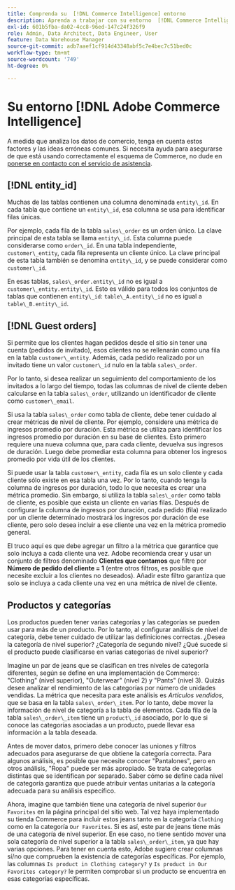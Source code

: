 ```yaml
---
title: Comprenda su  [!DNL Commerce Intelligence] entorno
description: Aprenda a trabajar con su entorno  [!DNL Commerce Intelligence] y a mejorarlo.
exl-id: 601b5fba-da02-4cc8-96ed-147c24f326f9
role: Admin, Data Architect, Data Engineer, User
feature: Data Warehouse Manager
source-git-commit: adb7aaef1cf914d43348abf5c7e4bec7c51bed0c
workflow-type: tm+mt
source-wordcount: '749'
ht-degree: 0%

---
```


# Su entorno [!DNL Adobe Commerce Intelligence]

A medida que analiza los datos de comercio, tenga en cuenta estos factores y las ideas erróneas comunes. Si necesita ayuda para asegurarse de que está usando correctamente el esquema de Commerce, no dude en [ponerse en contacto con el servicio de asistencia](https://experienceleague.adobe.com/docs/commerce-knowledge-base/kb/troubleshooting/miscellaneous/mbi-service-policies.html).

## [!DNL entity\_id]

Muchas de las tablas contienen una columna denominada `entity\_id`. En cada tabla que contiene un `entity\_id`, esa columna se usa para identificar filas únicas.

Por ejemplo, cada fila de la tabla `sales\_order` es un orden único. La clave principal de esta tabla se llama `entity\_id`. Esta columna puede considerarse como `order\_id`. En una tabla independiente, `customer\_entity`, cada fila representa un cliente único. La clave principal de esta tabla también se denomina `entity\_id`, y se puede considerar como `customer\_id`.

En esas tablas, `sales\_order.entity\_id` no es igual a `customer\_entity.entity\_id`. Esto es válido para todos los conjuntos de tablas que contienen `entity\_id`: `table\_A.entity\_id` no es igual a `table\_B.entity\_id`.

## [!DNL Guest orders]

Si permite que los clientes hagan pedidos desde el sitio sin tener una cuenta (pedidos de invitado), esos clientes no se rellenarán como una fila en la tabla `customer\_entity`. Además, cada pedido realizado por un invitado tiene un valor `customer\_id` nulo en la tabla `sales\_order`.

Por lo tanto, si desea realizar un seguimiento del comportamiento de los invitados a lo largo del tiempo, todas las columnas de nivel de cliente deben calcularse en la tabla `sales\_order`, utilizando un identificador de cliente como `customer\_email`.

Si usa la tabla `sales\_order` como tabla de cliente, debe tener cuidado al crear métricas de nivel de cliente. Por ejemplo, considere una métrica de ingresos promedio por duración. Esta métrica se utiliza para identificar los ingresos promedio por duración en su base de clientes. Esto primero requiere una nueva columna que, para cada cliente, devuelva sus ingresos de duración. Luego debe promediar esta columna para obtener los ingresos promedio por vida útil de los clientes.

Si puede usar la tabla `customer\_entity`, cada fila es un solo cliente y cada cliente sólo existe en esa tabla una vez. Por lo tanto, cuando tenga la columna de ingresos por duración, todo lo que necesita es crear una métrica promedio. Sin embargo, si utiliza la tabla `sales\_order` como tabla de cliente, es posible que exista un cliente en varias filas. Después de configurar la columna de ingresos por duración, cada pedido (fila) realizado por un cliente determinado mostrará los ingresos por duración de ese cliente, pero solo desea incluir a ese cliente una vez en la métrica promedio general.

El truco aquí es que debe agregar un filtro a la métrica que garantice que solo incluya a cada cliente una vez. Adobe recomienda crear y usar un conjunto de filtros denominado **Clientes que contamos** que filtre por **Número de pedido del cliente = 1** (entre otros filtros, es posible que necesite excluir a los clientes no deseados). Añadir este filtro garantiza que solo se incluya a cada cliente una vez en una métrica de nivel de cliente.

## Productos y categorías

Los productos pueden tener varias categorías y las categorías se pueden usar para más de un producto. Por lo tanto, al configurar análisis de nivel de categoría, debe tener cuidado de utilizar las definiciones correctas. ¿Desea la categoría de nivel superior? ¿Categoría de segundo nivel? ¿Qué sucede si el producto puede clasificarse en varias categorías de nivel superior?

Imagine un par de jeans que se clasifican en tres niveles de categoría diferentes, según se define en una implementación de Commerce: &quot;Clothing&quot; (nivel superior), &quot;Outerwear&quot; (nivel 2) y &quot;Pants&quot; (nivel 3). Quizás desee analizar el rendimiento de las categorías por número de unidades vendidas. La métrica que necesita para este análisis es _Artículos vendidos_, que se basa en la tabla `sales\_order\_item`. Por lo tanto, debe mover la información de nivel de categoría a la tabla de elementos. Cada fila de la tabla `sales\_order\_item` tiene un `product\_id` asociado, por lo que si conoce las categorías asociadas a un producto, puede llevar esa información a la tabla deseada.

Antes de mover datos, primero debe conocer las uniones y filtros adecuados para asegurarse de que obtiene la categoría correcta. Para algunos análisis, es posible que necesite conocer &quot;Pantalones&quot;, pero en otros análisis, &quot;Ropa&quot; puede ser más apropiado. Se trata de categorías distintas que se identifican por separado. Saber cómo se define cada nivel de categoría garantiza que puede atribuir ventas unitarias a la categoría adecuada para su análisis específico.

Ahora, imagine que también tiene una categoría de nivel superior `Our Favorites` en la página principal del sitio web. Tal vez haya implementado su tienda Commerce para incluir estos jeans tanto en la categoría `Clothing` como en la categoría `Our Favorites`. Si es así, este par de jeans tiene más de una categoría de nivel superior. En ese caso, no tiene sentido mover una sola categoría de nivel superior a la tabla `sales\_order\_item`, ya que hay varias opciones. Para tener en cuenta esto, Adobe sugiere crear columnas sí/no que comprueben la existencia de categorías específicas. Por ejemplo, las columnas `Is product in Clothing category?` y `Is product in Our Favorites category?` le permiten comprobar si un producto se encuentra en esas categorías específicas.
